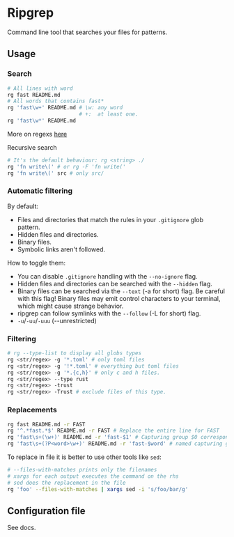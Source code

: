 # Ripgrep

Command line tool that  searches your files for patterns.

## Usage

### Search

```bash
# All lines with word
rg fast README.md
# All words that contains fast*
rg 'fast\w+' README.md # \w: any word
                       # +:  at least one.
rg 'fast\w*' README.md
```

More on regexs [here](https://docs.rs/regex/1.4.3/regex/#syntax)

Recursive search

```bash
# It's the default behaviour: rg <string> ./
rg 'fn write\(' # or rg -F 'fn write('
rg 'fn write\(' src # only src/
```

### Automatic filtering

By default:

- Files and directories that match the rules in your `.gitignore` glob pattern.
- Hidden files and directories.
- Binary files.
- Symbolic links aren't followed.

How to toggle them:

- You can disable `.gitignore` handling with the `--no-ignore` flag.
- Hidden files and directories can be searched with the `--hidden` flag.
- Binary files can be searched via the `--text` (-a for short) flag. Be careful with this flag! Binary files may emit control characters to your terminal, which might cause strange behavior.
- ripgrep can follow symlinks with the `--follow` (-L for short) flag.
- `-u`/`-uu`/`-uuu` (--unrestricted)

### Filtering

```bash
# rg --type-list to display all globs types
rg <str/regex> -g '*.toml' # only toml files
rg <str/regex> -g '!*.toml' # everything but toml files
rg <str/regex> -g '*.{c,h}' # only c and h files.
rg <str/regex> --type rust
rg <str/regex> -trust
rg <str/regex> -Trust # exclude files of this type.
```

### Replacements

```bash
rg fast README.md -r FAST
rg '^.*fast.*$' README.md -r FAST # Replace the entire line for FAST
rg 'fast\s+(\w+)' README.md -r 'fast-$1' # Capturing group $0 corresponds to entire match.
rg 'fast\s+(?P<word>\w+)' README.md -r 'fast-$word' # named capturing group
```

To replace in file it is better to use other tools like `sed`:

```bash
# --files-with-matches prints only the filenames
# xargs for each output executes the command on the rhs
# sed does the replacement in the file
rg 'foo' --files-with-matches | xargs sed -i 's/foo/bar/g'
```

## Configuration file

See docs.


